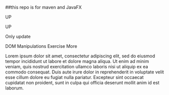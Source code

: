 ##this repo is for maven and JavaFX
<p></p>
<p>UP</p>
<p>UP</p>
<p>Only update</p>
<!DOCTYPE html>
<html lang="en">

<head>
    <meta charset="UTF-8">
    <title>Accordion</title>
    <link rel="stylesheet" href="accordion.css">
</head>

<body>
    <div id="accordion">
        <div class="head">DOM Manipulations Exercise <span class="button" onclick="toggle()">More</span></div>
        <div id="extra">
            <p>Lorem ipsum dolor sit amet, consectetur adipiscing elit, sed do eiusmod tempor incididunt ut labore et dolore magna aliqua. Ut enim ad minim veniam, quis nostrud exercitation ullamco laboris nisi ut aliquip ex ea commodo consequat. Duis aute
                irure dolor in reprehenderit in voluptate velit esse cillum dolore eu fugiat nulla pariatur. Excepteur sint occaecat cupidatat non proident, sunt in culpa qui officia deserunt mollit anim id est laborum.</p>
        </div>
    </div>
    <script src="accordion.js"></script>
</body>

</html>

